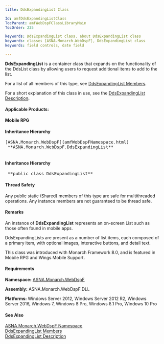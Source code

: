 ```yaml
---
title: DdsExpandingList Class

Id: amfDdsExpandingListClass
TocParent: amfWebDspFClassLibraryMain
TocOrder: 235

keywords: DdsExpandingList class, about DdsExpandingList class
keywords: classes [ASNA.Monarch.WebDspF], DdsExpandingList class
keywords: field controls, date field

---
```


**DdsExpandingList** is a container class that expands on the functionality of the DdsList class by allowing users to request additional items to add to the list.

For a list of all members of this type, see [ DdsExpandingList Members](amfDdsExpandingListClassMembers.html).

For a short explanation of this class in use, see the [DdsExpandingList Description](amfUnderstandingExpandingLists.html).

#### Applicable Products:
**Mobile RPG** 
<!--mine -->

#### Inheritance Hierarchy
<pre>[ASNA.Monarch.WebDspF](amfWebDspFNamespace.html)
 **ASNA.Monarch.WebDspF.DdsExpandingList** 
                </pre>

<!--mine -->

#### Inheritance Hierarchy
<pre class="syntax"> **public class DdsExpandingList** </pre>

#### Thread Safety
Any public static (Shared) members of this type are safe for multithreaded operations. Any instance members are not guaranteed to be thread safe.

#### Remarks
An instance of **DdsExpandingList** represents an on-screen List such as those often found in mobile apps.

DdsExpandingLists are present as a number of list items, each composed of a primary item, with optional images, interactive buttons, and detail text.

This class was introduced with Monarch Framework 8.0, and is featured in Mobile RPG and Wings Mobile Support.
<!-- -->

#### Requirements
**Namespace:** [ASNA.Monarch.WebDspF](amfWebDspFNamespace.html)

**Assembly:** ASNA.Monarch.WebDspF.DLL

**Platforms:** Windows Server 2012, Windows Server 2012 R2, Windows Server 2016, Windows 7, Windows 8 Pro, Windows 8.1 Pro, Windows 10 Pro

#### See Also
[ ASNA.Monarch.WebDspF Namespace](amfWebDspFNamespace.html) <br /> [ DdsExpandingList Members](amfDdsExpandingListClassMembers.html) <br />[DdsExpandingList Description](amfUnderstandingLists.html)
